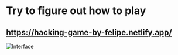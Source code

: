 # Try to figure out how to play

## https://hacking-game-by-felipe.netlify.app/

![Interface](https://i.postimg.cc/152nqtz0/game.png)
